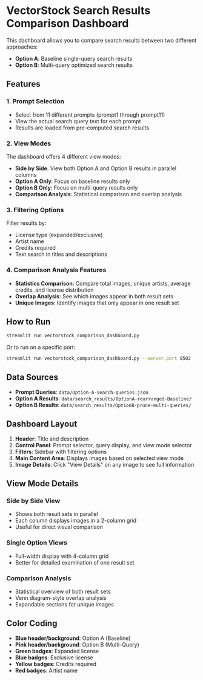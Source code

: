 # VectorStock Search Results Comparison Dashboard

This dashboard allows you to compare search results between two different approaches:
- **Option A**: Baseline single-query search results
- **Option B**: Multi-query optimized search results

## Features

### 1. Prompt Selection
- Select from 11 different prompts (prompt1 through prompt11)
- View the actual search query text for each prompt
- Results are loaded from pre-computed search results

### 2. View Modes
The dashboard offers 4 different view modes:

- **Side by Side**: View both Option A and Option B results in parallel columns
- **Option A Only**: Focus on baseline results only  
- **Option B Only**: Focus on multi-query results only
- **Comparison Analysis**: Statistical comparison and overlap analysis

### 3. Filtering Options
Filter results by:
- License type (expanded/exclusive)
- Artist name
- Credits required
- Text search in titles and descriptions

### 4. Comparison Analysis Features
- **Statistics Comparison**: Compare total images, unique artists, average credits, and license distribution
- **Overlap Analysis**: See which images appear in both result sets
- **Unique Images**: Identify images that only appear in one result set

## How to Run

```bash
streamlit run vectorstock_comparison_dashboard.py
```

Or to run on a specific port:
```bash
streamlit run vectorstock_comparison_dashboard.py --server.port 8502
```

## Data Sources

- **Prompt Queries**: `data/Option-A-search-queries.json`
- **Option A Results**: `data/search_results/OptionA-rearranged-Baseline/`
- **Option B Results**: `data/search_results/OptionB-prune-multi-queries/`

## Dashboard Layout

1. **Header**: Title and description
2. **Control Panel**: Prompt selector, query display, and view mode selector
3. **Filters**: Sidebar with filtering options
4. **Main Content Area**: Displays images based on selected view mode
5. **Image Details**: Click "View Details" on any image to see full information

## View Mode Details

### Side by Side View
- Shows both result sets in parallel
- Each column displays images in a 2-column grid
- Useful for direct visual comparison

### Single Option Views
- Full-width display with 4-column grid
- Better for detailed examination of one result set

### Comparison Analysis
- Statistical overview of both result sets
- Venn diagram-style overlap analysis
- Expandable sections for unique images

## Color Coding

- **Blue header/background**: Option A (Baseline)
- **Pink header/background**: Option B (Multi-Query)
- **Green badges**: Expanded license
- **Blue badges**: Exclusive license
- **Yellow badges**: Credits required
- **Red badges**: Artist name
